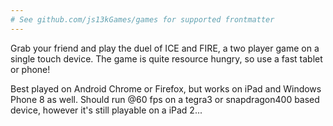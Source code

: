 ```yaml
---
# See github.com/js13kGames/games for supported frontmatter
---
```

Grab your friend and play the duel of ICE and FIRE, a two player game on a single touch device.
The game is quite resource hungry, so use a fast tablet or phone!

Best played on Android Chrome or Firefox, but works on iPad and Windows Phone 8 as well.
Should run @60 fps on a tegra3 or snapdragon400 based device, however it's still playable on a iPad 2...